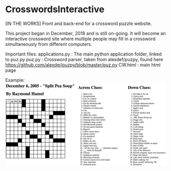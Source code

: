 # CrosswordsInteractive
[IN THE WORKS] Front and back-end for a crossword puzzle website.

This project began in December, 2018 and is still on-going. 
It will become an interactive crossword site where multiple people may fill in a crossword simultaneously from different computers. 

Important files: 
  applications.py : The main python application folder, linked to puz.py
  puz.py : Crossword parser, taken from alexdef/puzpy, found here https://github.com/alexdej/puzpy/blob/master/puz.py
  CW.html : main html page

Example: 
![](images/readmePhoto.png)
